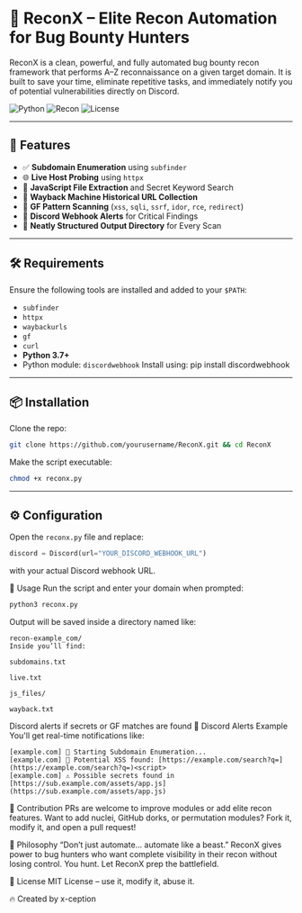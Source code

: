 # 🔎 ReconX – Elite Recon Automation for Bug Bounty Hunters

ReconX is a clean, powerful, and fully automated bug bounty recon framework that performs A–Z reconnaissance on a given target domain. It is built to save your time, eliminate repetitive tasks, and immediately notify you of potential vulnerabilities directly on Discord.

![Python](https://img.shields.io/badge/python-3.7%2B-blue?style=flat-square)
![Recon](https://img.shields.io/badge/recon-automation-critical?style=flat-square)
![License](https://img.shields.io/badge/license-MIT-success?style=flat-square)

---

## 🚀 Features

- ✅ **Subdomain Enumeration** using `subfinder`
- 🌐 **Live Host Probing** using `httpx`
- 📜 **JavaScript File Extraction** and Secret Keyword Search
- 📂 **Wayback Machine Historical URL Collection**
- 🎯 **GF Pattern Scanning** (`xss`, `sqli`, `ssrf`, `idor`, `rce`, `redirect`)
- 🔔 **Discord Webhook Alerts** for Critical Findings
- 📁 **Neatly Structured Output Directory** for Every Scan

---

## 🛠 Requirements

Ensure the following tools are installed and added to your `$PATH`:

- `subfinder`
- `httpx`
- `waybackurls`
- `gf`
- `curl`
- **Python 3.7+**
- Python module: `discordwebhook`
  Install using:
pip install discordwebhook


---

## 📦 Installation

Clone the repo:
```bash
git clone https://github.com/yourusername/ReconX.git && cd ReconX
```

Make the script executable:
```bash
chmod +x reconx.py
```

---

## ⚙️ Configuration

Open the `reconx.py` file and replace:

```python
discord = Discord(url="YOUR_DISCORD_WEBHOOK_URL")
```
with your actual Discord webhook URL.


🧪 Usage
Run the script and enter your domain when prompted:
```python
python3 reconx.py
```
Output will be saved inside a directory named like:
```
recon-example_com/
Inside you’ll find:

subdomains.txt

live.txt

js_files/

wayback.txt
```
Discord alerts if secrets or GF matches are found
🤖 Discord Alerts Example
You'll get real-time notifications like:
```
[example.com] 🚀 Starting Subdomain Enumeration...
[example.com] 🎯 Potential XSS found: [https://example.com/search?q=](https://example.com/search?q=)<script>
[example.com] ⚠️ Possible secrets found in [https://sub.example.com/assets/app.js](https://sub.example.com/assets/app.js)
```
🤝 Contribution
PRs are welcome to improve modules or add elite recon features. Want to add nuclei, GitHub dorks, or permutation modules? Fork it, modify it, and open a pull request!

🧠 Philosophy
“Don’t just automate… automate like a beast.”
ReconX gives power to bug hunters who want complete visibility in their recon without losing control. You hunt. Let ReconX prep the battlefield.

📄 License
MIT License – use it, modify it, abuse it.

🔥 Created by x-ception
